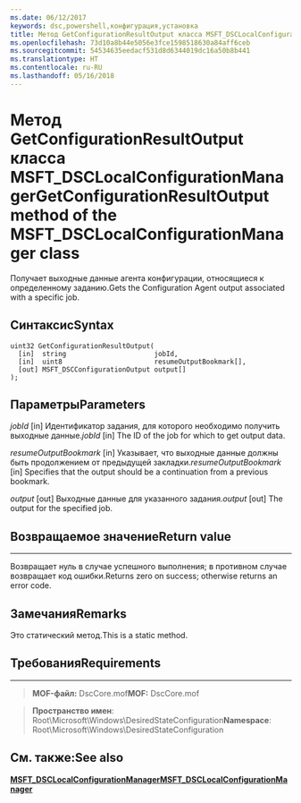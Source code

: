 ```yaml
---
ms.date: 06/12/2017
keywords: dsc,powershell,конфигурация,установка
title: Метод GetConfigurationResultOutput класса MSFT_DSCLocalConfigurationManager
ms.openlocfilehash: 73d10a8b44e5056e3fce1598518630a84aff6ceb
ms.sourcegitcommit: 54534635eedacf531d8d6344019dc16a50b8b441
ms.translationtype: HT
ms.contentlocale: ru-RU
ms.lasthandoff: 05/16/2018
---
```

# <a name="getconfigurationresultoutput-method-of-the-msftdsclocalconfigurationmanager-class"></a><span data-ttu-id="89d02-103">Метод GetConfigurationResultOutput класса MSFT_DSCLocalConfigurationManager</span><span class="sxs-lookup"><span data-stu-id="89d02-103">GetConfigurationResultOutput method of the MSFT_DSCLocalConfigurationManager class</span></span>

<span data-ttu-id="89d02-104">Получает выходные данные агента конфигурации, относящиеся к определенному заданию.</span><span class="sxs-lookup"><span data-stu-id="89d02-104">Gets the Configuration Agent output associated with a specific job.</span></span>

<a name="syntax"></a><span data-ttu-id="89d02-105">Синтаксис</span><span class="sxs-lookup"><span data-stu-id="89d02-105">Syntax</span></span>
------

```mof
uint32 GetConfigurationResultOutput(
  [in]  string                      jobId,
  [in]  uint8                       resumeOutputBookmark[],
  [out] MSFT_DSCConfigurationOutput output[]
);
```

<a name="parameters"></a><span data-ttu-id="89d02-106">Параметры</span><span class="sxs-lookup"><span data-stu-id="89d02-106">Parameters</span></span>
----------

<span data-ttu-id="89d02-107">*jobId* \[in\] Идентификатор задания, для которого необходимо получить выходные данные.</span><span class="sxs-lookup"><span data-stu-id="89d02-107">*jobId* \[in\] The ID of the job for which to get output data.</span></span>

<span data-ttu-id="89d02-108">*resumeOutputBookmark* \[in\] Указывает, что выходные данные должны быть продолжением от предыдущей закладки.</span><span class="sxs-lookup"><span data-stu-id="89d02-108">*resumeOutputBookmark* \[in\] Specifies that the output should be a continuation from a previous bookmark.</span></span>

<span data-ttu-id="89d02-109">*output* \[out\] Выходные данные для указанного задания.</span><span class="sxs-lookup"><span data-stu-id="89d02-109">*output* \[out\] The output for the specified job.</span></span>

## <a name="return-value"></a><span data-ttu-id="89d02-110">Возвращаемое значение</span><span class="sxs-lookup"><span data-stu-id="89d02-110">Return value</span></span>
------------

<span data-ttu-id="89d02-111">Возвращает нуль в случае успешного выполнения; в противном случае возвращает код ошибки.</span><span class="sxs-lookup"><span data-stu-id="89d02-111">Returns zero on success; otherwise returns an error code.</span></span>

## <a name="remarks"></a><span data-ttu-id="89d02-112">Замечания</span><span class="sxs-lookup"><span data-stu-id="89d02-112">Remarks</span></span>

<span data-ttu-id="89d02-113">Это статический метод.</span><span class="sxs-lookup"><span data-stu-id="89d02-113">This is a static method.</span></span>

## <a name="requirements"></a><span data-ttu-id="89d02-114">Требования</span><span class="sxs-lookup"><span data-stu-id="89d02-114">Requirements</span></span>
------------
><span data-ttu-id="89d02-115">**MOF-файл:** DscCore.mof</span><span class="sxs-lookup"><span data-stu-id="89d02-115">**MOF:** DscCore.mof</span></span>

><span data-ttu-id="89d02-116">**Пространство имен**: Root\Microsoft\Windows\DesiredStateConfiguration</span><span class="sxs-lookup"><span data-stu-id="89d02-116">**Namespace**: Root\Microsoft\Windows\DesiredStateConfiguration</span></span>


## <a name="see-also"></a><span data-ttu-id="89d02-117">См. также:</span><span class="sxs-lookup"><span data-stu-id="89d02-117">See also</span></span>


[<span data-ttu-id="89d02-118">**MSFT_DSCLocalConfigurationManager**</span><span class="sxs-lookup"><span data-stu-id="89d02-118">**MSFT_DSCLocalConfigurationManager**</span></span>](msft-dsclocalconfigurationmanager.md)